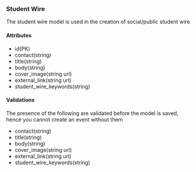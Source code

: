 ### Student Wire
The student wire model is used in the creation of social/public student wire

#### Attributes
* id(PK)
* contact(string)
* title(string)
* body(string)
* cover_image(string url)
* external_link(string url)
* student_wire_keywords(string)

#### Validations
The presence of the following are validated before the model is saved, hence you cannot create an event without them
* contact(string)
* title(string)
* body(string)
* cover_image(string url)
* external_link(string url)
* student_wire_keywords(string)